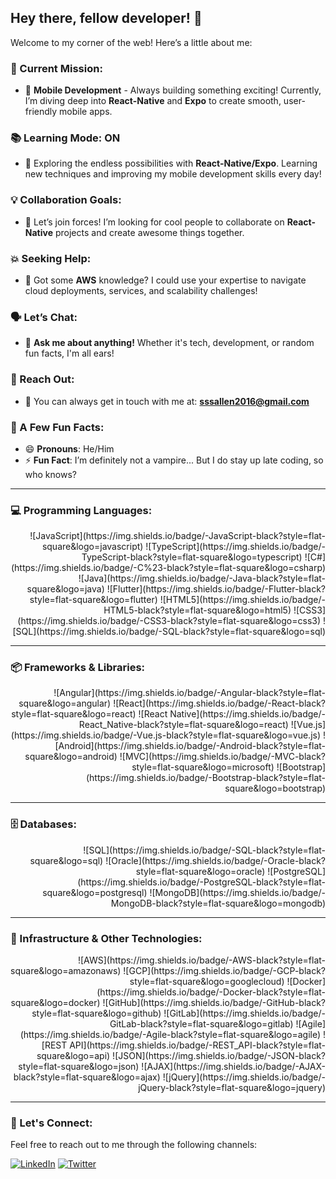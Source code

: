 ## Hey there, fellow developer! 👋

Welcome to my corner of the web! Here’s a little about me:

### 🚀 Current Mission:
- 🔭 **Mobile Development** - Always building something exciting! Currently, I’m diving deep into **React-Native** and **Expo** to create smooth, user-friendly mobile apps.
  
### 📚 Learning Mode: ON
- 🌱 Exploring the endless possibilities with **React-Native/Expo**. Learning new techniques and improving my mobile development skills every day!

### 💡 Collaboration Goals:
- 👯 Let’s join forces! I’m looking for cool people to collaborate on **React-Native** projects and create awesome things together.

### 💥 Seeking Help:
- 🤔 Got some **AWS** knowledge? I could use your expertise to navigate cloud deployments, services, and scalability challenges!

### 🗣️ Let’s Chat:
- 💬 **Ask me about anything!** Whether it's tech, development, or random fun facts, I'm all ears!

### 📩 Reach Out:
- 📧 You can always get in touch with me at: **sssallen2016@gmail.com**

### 🌟 A Few Fun Facts:
- 😄 **Pronouns**: He/Him
- ⚡ **Fun Fact**: I’m definitely not a vampire... But I do stay up late coding, so who knows?

---

### 💻 Programming Languages:
<div align="right">
    ![JavaScript](https://img.shields.io/badge/-JavaScript-black?style=flat-square&logo=javascript)
    ![TypeScript](https://img.shields.io/badge/-TypeScript-black?style=flat-square&logo=typescript)
    ![C#](https://img.shields.io/badge/-C%23-black?style=flat-square&logo=csharp)
    ![Java](https://img.shields.io/badge/-Java-black?style=flat-square&logo=java)
    ![Flutter](https://img.shields.io/badge/-Flutter-black?style=flat-square&logo=flutter)
    ![HTML5](https://img.shields.io/badge/-HTML5-black?style=flat-square&logo=html5)
    ![CSS3](https://img.shields.io/badge/-CSS3-black?style=flat-square&logo=css3)
    ![SQL](https://img.shields.io/badge/-SQL-black?style=flat-square&logo=sql)
</div>

---

### 📦 Frameworks & Libraries:
<div align="right">
    ![Angular](https://img.shields.io/badge/-Angular-black?style=flat-square&logo=angular)
    ![React](https://img.shields.io/badge/-React-black?style=flat-square&logo=react)
    ![React Native](https://img.shields.io/badge/-React_Native-black?style=flat-square&logo=react)
    ![Vue.js](https://img.shields.io/badge/-Vue.js-black?style=flat-square&logo=vue.js)
    ![Android](https://img.shields.io/badge/-Android-black?style=flat-square&logo=android)
    ![MVC](https://img.shields.io/badge/-MVC-black?style=flat-square&logo=microsoft)
    ![Bootstrap](https://img.shields.io/badge/-Bootstrap-black?style=flat-square&logo=bootstrap)
</div>

---

### 🗄️ Databases:
<div align="right">
    ![SQL](https://img.shields.io/badge/-SQL-black?style=flat-square&logo=sql)
    ![Oracle](https://img.shields.io/badge/-Oracle-black?style=flat-square&logo=oracle)
    ![PostgreSQL](https://img.shields.io/badge/-PostgreSQL-black?style=flat-square&logo=postgresql)
    ![MongoDB](https://img.shields.io/badge/-MongoDB-black?style=flat-square&logo=mongodb)
</div>

---

### 🔧 Infrastructure & Other Technologies:
<div align="right">
    ![AWS](https://img.shields.io/badge/-AWS-black?style=flat-square&logo=amazonaws)
    ![GCP](https://img.shields.io/badge/-GCP-black?style=flat-square&logo=googlecloud)
    ![Docker](https://img.shields.io/badge/-Docker-black?style=flat-square&logo=docker)
    ![GitHub](https://img.shields.io/badge/-GitHub-black?style=flat-square&logo=github)
    ![GitLab](https://img.shields.io/badge/-GitLab-black?style=flat-square&logo=gitlab)
    ![Agile](https://img.shields.io/badge/-Agile-black?style=flat-square&logo=agile)
    ![REST API](https://img.shields.io/badge/-REST_API-black?style=flat-square&logo=api)
    ![JSON](https://img.shields.io/badge/-JSON-black?style=flat-square&logo=json)
    ![AJAX](https://img.shields.io/badge/-AJAX-black?style=flat-square&logo=ajax)
    ![jQuery](https://img.shields.io/badge/-jQuery-black?style=flat-square&logo=jquery)
</div>

---

### 🤝 Let's Connect:
Feel free to reach out to me through the following channels:

[![LinkedIn](https://img.shields.io/badge/-LinkedIn-black?style=flat-square&logo=linkedin)](https://www.linkedin.com)
[![Twitter](https://img.shields.io/badge/-Twitter-black?style=flat-square&logo=twitter)](https://twitter.com)
